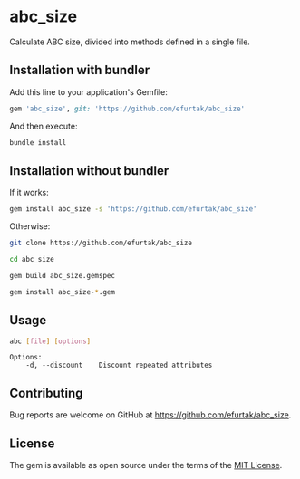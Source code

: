 # abc_size

Calculate ABC size, divided into methods defined in a single file.

## Installation with bundler

Add this line to your application's Gemfile:

```ruby
gem 'abc_size', git: 'https://github.com/efurtak/abc_size'
```

And then execute:

```sh
bundle install
```

## Installation without bundler

If it works:

```sh
gem install abc_size -s 'https://github.com/efurtak/abc_size'
```

Otherwise:

```sh
git clone https://github.com/efurtak/abc_size
```

```sh
cd abc_size
```

```sh
gem build abc_size.gemspec
```

```sh
gem install abc_size-*.gem
```

## Usage

```sh
abc [file] [options]
```

```
Options:
    -d, --discount    Discount repeated attributes
```

## Contributing

Bug reports are welcome on GitHub at https://github.com/efurtak/abc_size.

## License

The gem is available as open source under the terms of the [MIT License](https://opensource.org/licenses/MIT).
